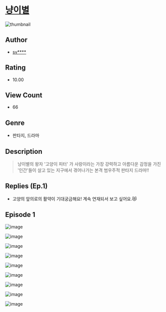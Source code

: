 # [냥이별](https://comic.naver.com/challenge/list?titleId=810821)
![thumbnail](https://image-comic.pstatic.net/user_contents_data/challenge_comic/2023/05/24/upload_7148677403750249826_480x623.jpeg)

## Author
- [sv****](https://comic.naver.com/artistTitle?id=367080)

## Rating
- 10.00

## View Count
- 66

## Genre
- 판타지, 드라마

## Description
> 냥이별의 왕자 '고양이 피터' 가 사랑이라는 가장 강력하고 아름다운 감정을 가진 '인간'들이 살고 있는 지구에서 겪어나가는 본격 범우주적 판타지 드라마!!

## Replies (Ep.1)
- 고양의 앞의로의 활약이 기대궁금해요! 계속 연재되서 보고 싶어요.😻

## Episode 1
![image](https://image-comic.pstatic.net/user_contents_data/challenge_comic/2023/05/25/367080/upload_7147275517949195576.jpeg)

![image](https://image-comic.pstatic.net/user_contents_data/challenge_comic/2023/05/25/367080/upload_3834028267034523444.jpeg)

![image](https://image-comic.pstatic.net/user_contents_data/challenge_comic/2023/05/25/367080/upload_4048842938395276336.jpeg)

![image](https://image-comic.pstatic.net/user_contents_data/challenge_comic/2023/05/25/367080/upload_7363728684856390502.jpeg)

![image](https://image-comic.pstatic.net/user_contents_data/challenge_comic/2023/05/25/367080/upload_7377232886685524280.jpeg)

![image](https://image-comic.pstatic.net/user_contents_data/challenge_comic/2023/05/25/367080/upload_3919647022838539832.jpeg)

![image](https://image-comic.pstatic.net/user_contents_data/challenge_comic/2023/05/25/367080/upload_7377851873093969206.jpeg)

![image](https://image-comic.pstatic.net/user_contents_data/challenge_comic/2023/05/25/367080/upload_3617015239060763956.jpeg)

![image](https://image-comic.pstatic.net/user_contents_data/challenge_comic/2023/05/25/367080/upload_3689911764681778229.jpeg)
